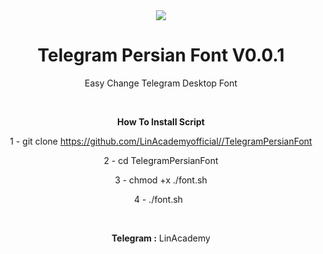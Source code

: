 <center>
<img src="http://s9.picofile.com/file/8360755750/1.png">
<center/>
  
  
# Telegram Persian Font V0.0.1
Easy Change Telegram Desktop Font 
<p>


  &nbsp;

<b>How To Install Script </b>

1 - git clone https://github.com/LinAcademyofficial//TelegramPersianFont
<p>
2 - cd TelegramPersianFont
<p>
3 - chmod +x ./font.sh
<p>
4 - ./font.sh
&nbsp;
  <p>
    <p>
&nbsp;
&nbsp;
<p>
<b>Telegram :</b> LinAcademy
<p>
